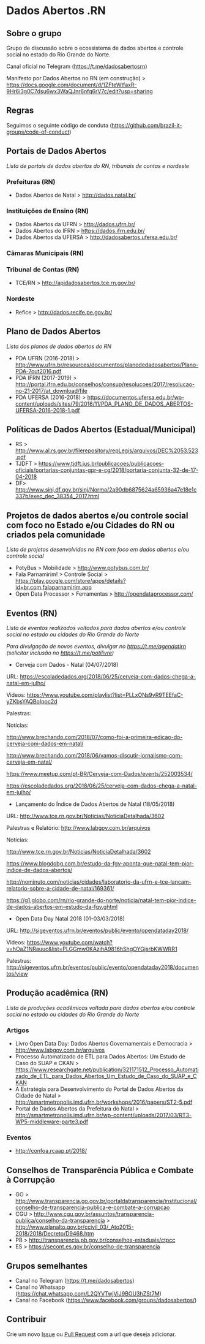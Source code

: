 # Dados Abertos .RN

## Sobre o grupo

Grupo de discussão sobre o ecossistema de dados abertos e controle social no estado do Rio Grande do Norte.

Canal oficial no Telegram (https://t.me/dadosabertosrn)

Manifesto por Dados Abertos no RN (em construção) > https://docs.google.com/document/d/1ZFteWtfaxR-9Hr6i3g0C7dsu6wx3WaQJnr6nfq6rV7c/edit?usp=sharing

## Regras
Seguimos o seguinte código de conduta (https://github.com/brazil-it-groups/code-of-conduct)

## Portais de Dados Abertos
_Lista de portais de dados abertos do RN, tribunais de contas e nordeste_

### Prefeituras (RN)
* Dados Abertos de Natal > http://dados.natal.br/

### Instituições de Ensino (RN)
* Dados Abertos da UFRN > http://dados.ufrn.br/
* Dados Abertos do IFRN > https://dados.ifrn.edu.br/
* Dados Abertos da UFERSA > http://dadosabertos.ufersa.edu.br/

### Câmaras Municipais (RN)

### Tribunal de Contas (RN)

* TCE/RN > http://apidadosabertos.tce.rn.gov.br/

### Nordeste

* Refice > http://dados.recife.pe.gov.br/

## Plano de Dados Abertos
_Lista dos planos de dados abertos do RN_

* PDA UFRN (2016-2018) > http://www.ufrn.br/resources/documentos/planodedadosabertos/Plano-PDA-7out2016.pdf
* PDA IFRN (2017-2019) > http://portal.ifrn.edu.br/conselhos/consup/resolucoes/2017/resolucao-no-21-2017/at_download/file
* PDA UFERSA (2016-2018) > https://documentos.ufersa.edu.br/wp-content/uploads/sites/79/2016/11/PDA_PLANO_DE_DADOS_ABERTOS-UFERSA-2016-2018-1.pdf

## Políticas de Dados Abertos (Estadual/Municipal)

* RS > http://www.al.rs.gov.br/filerepository/repLegis/arquivos/DEC%2053.523.pdf
* TJDFT > https://www.tjdft.jus.br/publicacoes/publicacoes-oficiais/portarias-conjuntas-gpr-e-cg/2018/portaria-conjunta-32-de-17-04-2018
* DF> http://www.sinj.df.gov.br/sinj/Norma/2a90db6875624a65936a47e18e1c337b/exec_dec_38354_2017.html

## Projetos de dados abertos e/ou controle social com foco no Estado e/ou Cidades do RN ou criados pela comunidade

_Lista de projetos desenvolvidos no RN com foco em dados abertos e/ou controle social_

* PotyBus > Mobilidade > http://www.potybus.com.br/
* Fala Parnamirim! > Controle Social > https://play.google.com/store/apps/details?id=br.com.falaparnamirim.app
* Open Data Processor > Ferramentas > http://opendataprocessor.com/

## Eventos (RN)

_Lista de eventos realizados voltados para dados abertos e/ou controle social no estado ou cidades do Rio Grande do Norte_

_Para divulgação de novos eventos, divulgar no https://t.me/agendatirn (solicitar inclusão no https://t.me/potilivre)_

* Cerveja com Dados - Natal (04/07/2018)

URL: https://escoladedados.org/2018/06/25/cerveja-com-dados-chega-a-natal-em-julho/

Videos: https://www.youtube.com/playlist?list=PLLxONs9vR9TEEfaC-yZKbsYAQBoIpoc2d

Palestras: 

Notícias: 

http://www.brechando.com/2018/07/como-foi-a-primeira-edicao-do-cerveja-com-dados-em-natal/ 

http://www.brechando.com/2018/06/vamos-discutir-jornalismo-com-cerveja-em-natal/

https://www.meetup.com/pt-BR/Cerveja-com-Dados/events/252003534/

https://escoladedados.org/2018/06/25/cerveja-com-dados-chega-a-natal-em-julho/

* Lançamento do Índice de Dados Abertos de Natal (18/05/2018)

URL: http://www.tce.rn.gov.br/Noticias/NoticiaDetalhada/3602

Palestras e Relatório: http://www.labgov.com.br/arquivos

Notícias:

http://www.tce.rn.gov.br/Noticias/NoticiaDetalhada/3602

https://www.blogdobg.com.br/estudo-da-fgv-aponta-que-natal-tem-pior-indice-de-dados-abertos/

http://nominuto.com/noticias/cidades/laboratorio-da-ufrn-e-tce-lancam-relatorio-sobre-a-cidade-de-natal/169361/

https://g1.globo.com/rn/rio-grande-do-norte/noticia/natal-tem-pior-indice-de-dados-abertos-em-estudo-da-fgv.ghtml

* Open Data Day Natal 2018 (01-03/03/2018)

URL: http://sigeventos.ufrn.br/eventos/public/evento/opendataday2018/

Videos: https://www.youtube.com/watch?v=hOaZ1NRauuc&list=PLGGmw0KAzihA9816hShgOYGjsrbKWWRR1

Palestras: http://sigeventos.ufrn.br/eventos/public/evento/opendataday2018/documentos/view

## Produção acadêmica (RN)

_Lista de produções acadêmicas voltada para dados abertos e/ou controle social no estado ou cidades do Rio Grande do Norte_

### Artigos

* Livro Open Data Day: Dados Abertos Governamentais e Democracia > http://www.labgov.com.br/arquivos
* Processo Automatizado de ETL para Dados Abertos: Um Estudo de Caso do SUAP e CKAN > https://www.researchgate.net/publication/321171512_Processo_Automatizado_de_ETL_para_Dados_Abertos_Um_Estudo_de_Caso_do_SUAP_e_CKAN
* A Estratégia para Desenvolvimento do Portal de Dados Abertos da Cidade de Natal > http://smartmetropolis.imd.ufrn.br/workshops/2016/papers/ST2-5.pdf
* Portal de Dados Abertos da Prefeitura do Natal > http://smartmetropolis.imd.ufrn.br/wp-content/uploads/2017/03/RT3-WP5-middleware-parte3.pdf

### Eventos

* http://confoa.rcaap.pt/2018/

## Conselhos de Transparência Pública e Combate à Corrupção

* GO	> http://www.transparencia.go.gov.br/portaldatransparencia/institucional/conselho-de-transparencia-publica-e-combate-a-corrupcao
* CGU	> http://www.cgu.gov.br/assuntos/transparencia-publica/conselho-da-transparencia
      > http://www.planalto.gov.br/ccivil_03/_Ato2015-2018/2018/Decreto/D9468.htm 
* PB	> http://transparencia.pb.gov.br/conselhos-estaduais/ctpcc
* ES	> https://secont.es.gov.br/conselho-de-transparencia

## Grupos semelhantes

* Canal no Telegram (https://t.me/dadosabertos)
* Canal no Whatsapp (https://chat.whatsapp.com/L2QYVTwjViJ9BOU3hZSt7M)
* Canal no Facebook (https://www.facebook.com/groups/dadosabertos/)

## Contribuir
Crie um novo [Issue](https://github.com/dados-abertos-rn/DadosAbertosRN/issues) ou [Pull Request](https://github.com/dados-abertos-rn/DadosAbertosRN/pulls) com a url que deseja adicionar.

